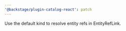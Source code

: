 ```yaml
---
'@backstage/plugin-catalog-react': patch
---
```


Use the default kind to resolve entity refs in EntityRefLink.
